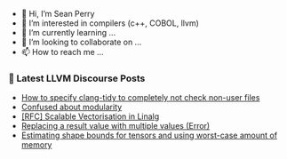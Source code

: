 - 👋 Hi, I’m Sean Perry
- 👀 I’m interested in compilers (c++, COBOL, llvm)
- 🌱 I’m currently learning ...
- 💞️ I’m looking to collaborate on ...
- 📫 How to reach me ...

<!---
s66perry/s66perry is a ✨ special ✨ repository because its `README.md` (this file) appears on your GitHub profile.
You can click the Preview link to take a look at your changes.
--->
### 📕 Latest LLVM Discourse Posts

<!-- DISCOURSE-LLVM:START -->
- [How to specify clang-tidy to completely not check non-user files](https://discourse.llvm.org/t/how-to-specify-clang-tidy-to-completely-not-check-non-user-files/70381#post_2)
- [Confused about modularity](https://discourse.llvm.org/t/confused-about-modularity/64951#post_7)
- [[RFC] Scalable Vectorisation in Linalg](https://discourse.llvm.org/t/rfc-scalable-vectorisation-in-linalg/70419#post_3)
- [Replacing a result value with multiple values &lpar;Error&rpar;](https://discourse.llvm.org/t/replacing-a-result-value-with-multiple-values-error/3221#post_4)
- [Estimating shape bounds for tensors and using worst-case amount of memory](https://discourse.llvm.org/t/estimating-shape-bounds-for-tensors-and-using-worst-case-amount-of-memory/70428#post_1)
<!-- DISCOURSE-LLVM:END -->
